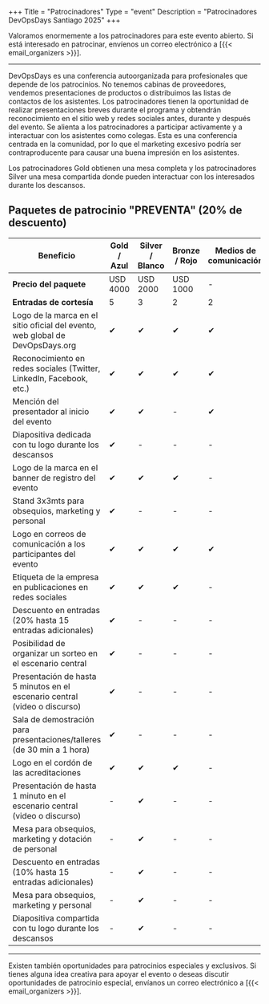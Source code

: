 +++
Title = "Patrocinadores"
Type = "event"
Description = "Patrocinadores DevOpsDays Santiago 2025"
+++

Valoramos enormemente a los patrocinadores para este evento abierto. Si está interesado en patrocinar, envíenos un correo electrónico a [{{< email_organizers >}}].

<hr>

DevOpsDays es una conferencia autoorganizada para profesionales que depende de los patrocinios. No tenemos cabinas de proveedores, vendemos presentaciones de productos o distribuimos las listas de contactos de los asistentes. Los patrocinadores tienen la oportunidad de realizar presentaciones breves durante el programa y obtendrán reconocimiento en el sitio web y redes sociales antes, durante y después del evento. Se alienta a los patrocinadores a participar activamente y a interactuar con los asistentes como colegas. Esta es una conferencia centrada en la comunidad, por lo que el marketing excesivo podría ser contraproducente para causar una buena impresión en los asistentes.

<p>
Los patrocinadores Gold obtienen una mesa completa y los patrocinadores Silver una mesa compartida donde pueden interactuar con los interesados durante los descansos.
</p>

## Paquetes de patrocinio "PREVENTA" (20% de descuento)

| Beneficio                                                                              | Gold / Azul  | Silver / Blanco  | Bronze / Rojo | Medios de comunicación | Training Sponsor |
|----------------------------------------------------------------------------------------|--------------|------------------|---------------|------------------------|------------------|
| **Precio del paquete**                                                                 | USD 4000     | USD 2000         | USD 1000      | -                      | -                |
| **Entradas de cortesía**                                                               | 5            | 3                | 2             | 2                      | 5                |
| Logo de la marca en el sitio oficial del evento, web global de DevOpsDays.org          | ✔            | ✔                | ✔             | ✔                      | ✔                |
| Reconocimiento en redes sociales (Twitter, LinkedIn, Facebook, etc.)                   | ✔            | ✔                | ✔             | ✔                      | ✔                |
| Mención del presentador al inicio del evento                                           | ✔            | ✔                | -             | ✔                      | ✔                |
| Diapositiva dedicada con tu logo durante los descansos                                 | ✔            | -                | -             | -                      | ✔                |
| Logo de la marca en el banner de registro del evento                                   | ✔            | ✔                | ✔             | -                      | ✔                |
| Stand 3x3mts para obsequios, marketing y personal                                      | ✔            | -                | -             | -                      | ✔                |
| Logo en correos de comunicación a los participantes del evento                         | ✔            | ✔                | ✔             | ✔                      | ✔                |
| Etiqueta de la empresa en publicaciones en redes sociales                              | ✔            | ✔                | ✔             | -                      | ✔                |
| Descuento en entradas (20% hasta 15 entradas adicionales)                              | ✔            | -                | -             | -                      | ✔                |
| Posibilidad de organizar un sorteo en el escenario central                             | ✔            | -                | -             | -                      | ✔                |
| Presentación de hasta 5 minutos en el escenario central (video o discurso)             | ✔            | -                | -             | -                      | ✔                |
| Sala de demostración para presentaciones/talleres (de 30 min a 1 hora)                 | ✔            | -                | -             | -                      | ✔                |
| Logo en el cordón de las acreditaciones                                                | ✔            | ✔                | ✔             | -                      | ✔                |
| Presentación de hasta 1 minuto en el escenario central (video o discurso)              | -            | ✔                | -             | -                      | -                |
| Mesa para obsequios, marketing y dotación de personal                                  | -            | ✔                | -             | -                      | -                |
| Descuento en entradas (10% hasta 15 entradas adicionales)                              | -            | ✔                | -             | -                      | -                |
| Mesa para obsequios, marketing y personal                                              | -            | ✔                | -             | -                      | -                |
| Diapositiva compartida con tu logo durante los descansos                               | -            | ✔                | -             | -                      | -                |

<hr>

Existen también oportunidades para patrocinios especiales y exclusivos. Si tienes alguna idea creativa para apoyar el evento o deseas discutir oportunidades de patrocinio especial, envíanos un correo electrónico a [{{< email_organizers >}}].

